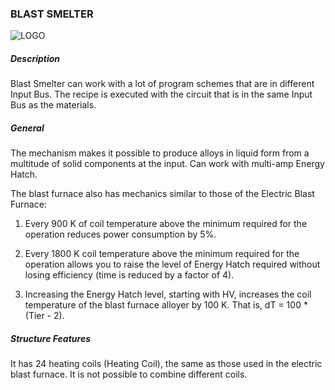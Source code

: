 ### BLAST SMELTER
![LOGO](https://gtimpact.space/media/gregtech/BlastSmelter.png)
##### Description
Blast Smelter can work with a lot of program schemes that are in different Input Bus. The recipe is executed with the circuit that is in the same Input Bus as the materials.
##### General
The mechanism makes it possible to produce alloys in liquid form from a multitude of solid components at the input. Can work with multi-amp Energy Hatch.
The blast furnace also has mechanics similar to those of the Electric Blast Furnace:

1. Every 900 K of coil temperature above the minimum required for the operation reduces power consumption by 5%.

2. Every 1800 K coil temperature above the minimum required for the operation allows you to raise the level of Energy Hatch required without losing efficiency (time is reduced by a factor of 4).

3. Increasing the Energy Hatch level, starting with HV, increases the coil temperature of the blast furnace alloyer by 100 K. That is, dT = 100 * (Tier - 2).
##### Structure Features
It has 24 heating coils (Heating Coil), the same as those used in the electric blast furnace. It is not possible to combine different coils.
